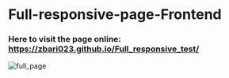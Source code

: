 # Full-responsive-page-Frontend
### Here to visit the page online: https://zbari023.github.io/Full_responsive_test/
![full_page](https://user-images.githubusercontent.com/120318142/215328453-b112b8e5-ef44-4cef-95ce-35a72e6750eb.png)
